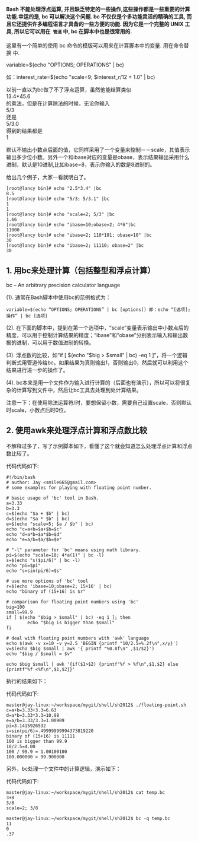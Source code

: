 #### Bash 不能处理浮点运算, 并且缺乏特定的一些操作,这些操作都是一些重要的计算功能.幸运的是, bc  可以解决这个问题. bc 不仅仅是个多功能灵活的精确的工具, 而且它还提供许多编程语言才具备的一些方便的功能.   因为它是一个完整的 UNIX 工具, 所以它可以用在` 管道` 中,  bc  在脚本中也是很常用的.

这里有一个简单的使用 bc 命令的模版可以用来在计算脚本中的变量. 用在命令替换 中.

variable=$(echo "OPTIONS; OPERATIONS" | bc) 

如：interest_rate=$(echo "scale=9; $interest_r/12 + 1.0" | bc)

 以前一直以为bc做了不了浮点运算，虽然他能结算类似      
13.4*45.6     
的乘法，但是在计算除法的时候，无论你输入      
5/3      
还是      
5/3.0      
得到的结果都是      
1      

默认不输出小数点后面的值，它同样采用了一个变量来控制－－scale，其值表示输出多少位小数。另外一个和ibase对应的变量是obase，表示结果输出采用什么进制，默认是10进制,比如ibase=8，表示你输入的数是8进制的。 
      
给出几个例子，大家一看就明白了。
	

	[root@lancy bin]# echo "2.5*3.4" |bc
	8.5
	[root@lancy bin]# echo "5/3; 5/3.1" |bc
	1
	1
	[root@lancy bin]# echo "scale=2; 5/3" |bc
	1.66
	[root@lancy bin]# echo "ibase=10;obase=2; 4*6"|bc
	11000
	[root@lancy bin]# echo "ibase=2; 110*101; obase=10" |bc
	30
	[root@lancy bin]# echo "ibase=2; 11110; obase=2" |bc
	30

## 1. 用bc来处理计算（包括整型和浮点计算）

bc – An arbitrary precision calculator language      

(1). 通常在Bash脚本中使用bc的范例格式为：

	variable=$(echo “OPTIONS; OPERATIONS” | bc [options]) 即：echo “[选项];操作” | bc [选项]

(2). 在下面的脚本中，提到在第一个选项中，“scale”变量表示输出中小数点后的精度，可以用于控制计算结果的精度；“ibase”和“obase”分别表示输入和输出数据的进制，可以用于数值进制的转换。

(3). 浮点数的比较，如“if [ $(echo "$big > $small" | bc) -eq 1 ]”，将一个逻辑判断式用管道传给bc。如果结果为真则输出1，否则输出0，然后就可以利用这个结果进行进一步的操作了。

(4). bc本来是用一个文件作为输入进行计算的（后面也有演示），所以可以将很复杂的计算写到文件中，然后让bc工具去处理到处计算结果。

注意一下：在使用除法运算符/时，要想保留小数，需要自己设置scale，否则默认时scale，小数点后时0位。

##  2. 使用awk来处理浮点计算和浮点数比较

不解释过多了，写了示例脚本如下，看懂了这个就会知道怎么处理浮点计算和浮点数比较了。

代码代码如下:

	#!/bin/bash
	# author: Jay <smile665@gmail.com>
	# some examples for playing with floating point number.
	
	# basic usage of 'bc' tool in Bash.
	a=3.33
	b=3.3
	c=$(echo "$a + $b" | bc)
	d=$(echo "$a * $b" | bc)
	e=$(echo "scale=5; $a / $b" | bc)
	echo "c=a+b=$a+$b=$c"
	echo "d=a*b=$a*$b=$d"
	echo "e=a/b=$a/$b=$e"
	
	# "-l" parameter for 'bc' means using math library.
	pi=$(echo "scale=10; 4*a(1)" | bc -l)
	s=$(echo "s($pi/6)" | bc -l)
	echo "pi=$pi"
	echo "s=sin(pi/6)=$s"
	
	# use more options of 'bc' tool
	r=$(echo 'ibase=10;obase=2; 15+16' | bc)
	echo "binary of (15+16) is $r"
	
	# comparison for floating point numbers using 'bc'
	big=100
	small=99.9
	if [ $(echo "$big > $small" | bc) -eq 1 ]; then
	        echo "$big is bigger than $small"
	fi
	
	# deal with floating point numbers with 'awk' language
	echo $(awk -v x=10 -v y=2.5 'BEGIN {printf "10/2.5=%.2f\n",x/y}')
	v=$(echo $big $small | awk '{ printf "%0.8f\n" ,$1/$2}')
	echo "$big / $small = $v"
	
	echo $big $small | awk '{if($1>$2) {printf"%f > %f\n",$1,$2} else {printf"%f <%f\n",$1,$2}}'

执行的结果如下：

代码代码如下:

	master@jay-linux:~/workspace/mygit/shell/sh2012$ ./floating-point.sh
	c=a+b=3.33+3.3=6.63
	d=a*b=3.33*3.3=10.98
	e=a/b=3.33/3.3=1.00909
	pi=3.1415926532
	s=sin(pi/6)=.49999999994373819220
	binary of (15+16) is 11111
	100 is bigger than 99.9
	10/2.5=4.00
	100 / 99.9 = 1.00100100
	100.000000 > 99.900000

另外，bc处理一个文件中的计算逻辑，演示如下：

代码代码如下:

	master@jay-linux:~/workspace/mygit/shell/sh2012$ cat temp.bc
	3+8
	3/8
	scale=2; 3/8
	
	master@jay-linux:~/workspace/mygit/shell/sh2012$ bc -q temp.bc
	11
	0
	.37
